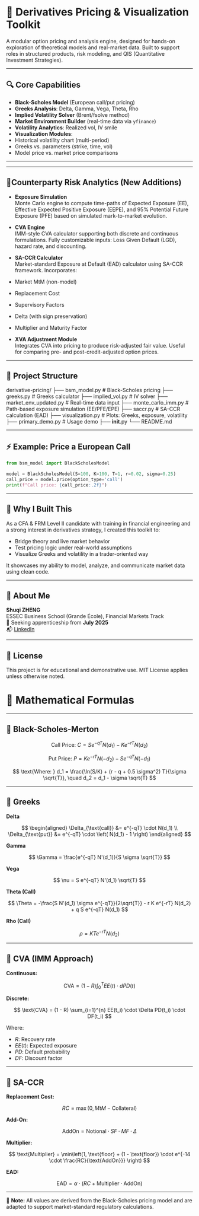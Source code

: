 # 🧮 Derivatives Pricing & Visualization Toolkit

A modular option pricing and analysis engine, designed for hands-on exploration of theoretical models and real-market data. Built to support roles in structured products, risk modeling, and QIS (Quantitative Investment Strategies).

---

## 🔍 Core Capabilities

-  **Black-Scholes Model** (European call/put pricing)
-  **Greeks Analysis**: Delta, Gamma, Vega, Theta, Rho
-  **Implied Volatility Solver** (Brent/fsolve method)
-  **Market Environment Builder** (real-time data via `yfinance`)
-  **Volatility Analytics**: Realized vol, IV smile
-  **Visualization Modules**:
  - Historical volatility chart (multi-period)
  - Greeks vs. parameters (strike, time, vol)
  - Model price vs. market price comparisons 

---

---

##  🔐Counterparty Risk Analytics (New Additions)

-  **Exposure Simulation**  
  Monte Carlo engine to compute time-paths of Expected Exposure (EE), Effective Expected Positive Exposure (EEPE), and 95% Potential Future Exposure (PFE) based on simulated mark-to-market evolution.

-  **CVA Engine**  
  IMM-style CVA calculator supporting both discrete and continuous formulations. Fully customizable inputs: Loss Given Default (LGD), hazard rate, and discounting.

-  **SA-CCR Calculator**  
  Market-standard Exposure at Default (EAD) calculator using SA-CCR framework. Incorporates:
  - Market MtM (non-model)
  - Replacement Cost
  - Supervisory Factors
  - Delta (with sign preservation)
  - Multiplier and Maturity Factor

-  **XVA Adjustment Module**  
  Integrates CVA into pricing to produce risk-adjusted fair value. Useful for comparing pre- and post-credit-adjusted option prices.

---


## 📁 Project Structure

derivative-pricing/
├── bsm_model.py            # Black-Scholes pricing
├── greeks.py               # Greeks calculator
├── implied_vol.py          # IV solver
├── market_env_updated.py   # Real-time data input
├── monte_carlo_imm.py      # Path-based exposure simulation (EE/PFE/EPE)
├── saccr.py                # SA-CCR calculation (EAD)
├── visualization.py        # Plots: Greeks, exposure, volatility
├── primary_demo.py         # Usage demo
├── __init__.py
└── README.md


---

## ⚡ Example: Price a European Call

```python
from bsm_model import BlackScholesModel

model = BlackScholesModel(S=100, K=100, T=1, r=0.02, sigma=0.25)
call_price = model.price(option_type='call')
print(f"Call price: {call_price:.2f}")
```

---

## 🧠 Why I Built This

As a CFA & FRM Level II candidate with training in financial engineering and a strong interest in derivatives strategy, I created this toolkit to:

- Bridge theory and live market behavior
- Test pricing logic under real-world assumptions
- Visualize Greeks and volatility in a trader-oriented way

It showcases my ability to model, analyze, and communicate market data using clean code.

---

## 👤 About Me

**Shuqi ZHENG**  
ESSEC Business School (Grande École), Financial Markets Track  
📍 Seeking apprenticeship from **July 2025**  
📬 [LinkedIn](https://www.linkedin.com/in/Shuqi-Thea-ZHENG)

---

## 📄 License

This project is for educational and demonstrative use. MIT License applies unless otherwise noted.


# 📘 Mathematical Formulas 

---

## 🔹 Black-Scholes-Merton

$$
\text{Call Price: } C = S e^{-qT} N(d_1) - K e^{-rT} N(d_2)
$$

$$
\text{Put Price: } P = K e^{-rT} N(-d_2) - S e^{-qT} N(-d_1)
$$

$$
\text{Where: } d_1 = \frac{\ln(S/K) + (r - q + 0.5 \sigma^2) T}{\sigma \sqrt{T}}, \quad d_2 = d_1 - \sigma \sqrt{T}
$$

---

## 🔹 Greeks



**Delta**

$$
\begin{aligned}
\Delta_{\text{call}} &= e^{-qT} \cdot N(d_1) \\
\Delta_{\text{put}} &= e^{-qT} \cdot \left( N(d_1) - 1 \right)
\end{aligned}
$$


**Gamma**

$$
\Gamma = \frac{e^{-qT} N'(d_1)}{S \sigma \sqrt{T}}
$$

**Vega**

$$
\nu = S e^{-qT} N'(d_1) \sqrt{T}
$$

**Theta (Call)**

$$
\Theta = -\frac{S N'(d_1) \sigma e^{-qT}}{2\sqrt{T}} - r K e^{-rT} N(d_2) + q S e^{-qT} N(d_1)
$$

**Rho (Call)**

$$
\rho = K T e^{-rT} N(d_2)
$$

---

## 🔹 CVA (IMM Approach)

**Continuous:**

$$
\text{CVA} = (1 - R) \int_0^T EE(t) \cdot dPD(t)
$$

**Discrete:**

$$
\text{CVA} = (1 - R) \sum_{i=1}^{n} EE(t_i) \cdot \Delta PD(t_i) \cdot DF(t_i)
$$

Where:

- $R$: Recovery rate  
- $EE(t)$: Expected exposure  
- $PD$: Default probability  
- $DF$: Discount factor

---

## 🔹 SA-CCR

**Replacement Cost:**

$$
RC = \max(0, MtM - \text{Collateral})
$$

**Add-On:**

$$
\text{AddOn} = \text{Notional} \cdot SF \cdot MF \cdot \Delta
$$

**Multiplier:**

$$
\text{Multiplier} = \min\left(1, \text{floor} + (1 - \text{floor}) \cdot e^{-14 \cdot \frac{RC}{\text{AddOn}}} \right)
$$

**EAD:**

$$
\text{EAD} = \alpha \cdot (RC + \text{Multiplier} \cdot \text{AddOn})
$$

---

📌 **Note:** All values are derived from the Black-Scholes pricing model and are adapted to support market-standard regulatory calculations.
